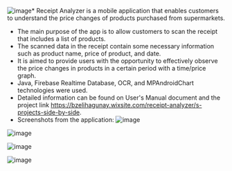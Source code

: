 ![image](https://github.com/user-attachments/assets/372706b6-9d21-4a56-a152-ab720f5528b3)* Receipt Analyzer is a mobile application that enables customers to understand the price changes of products purchased from supermarkets. 
* The main purpose of the app is to allow customers to scan the receipt that includes a list of products.
* The scanned data in the receipt contain some necessary information such as product name, price of product, and date.
* It is aimed to provide users with the opportunity to effectively observe the price changes in products in a certain period with a time/price graph.
* Java, Firebase Realtime Database, OCR, and MPAndroidChart technologies were used.
* Detailed information can be found on User's Manual document and the project link https://bzelihagunay.wixsite.com/receipt-analyzer/s-projects-side-by-side.
* Screenshots from the application:
![image](https://github.com/user-attachments/assets/e32cd089-d5b5-4464-8527-eab74735c0b5)

![image](https://github.com/user-attachments/assets/9af6784d-2337-4c60-b05a-366476d3140e)

![image](https://github.com/user-attachments/assets/fc15ae0d-f61e-4886-84d2-1bbe5e547315)

![image](https://github.com/user-attachments/assets/95a67c6a-4087-4150-8a0d-e60166cd1b91)

